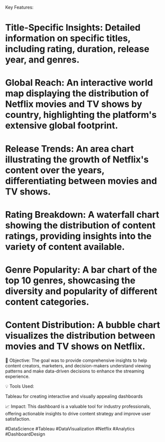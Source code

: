 
Key Features:

# Title-Specific Insights: Detailed information on specific titles, including rating, duration, release year, and genres.

# Global Reach: An interactive world map displaying the distribution of Netflix movies and TV shows by country, highlighting the platform's extensive global footprint.

# Release Trends: An area chart illustrating the growth of Netflix's content over the years, differentiating between movies and TV shows.

# Rating Breakdown: A waterfall chart showing the distribution of content ratings, providing insights into the variety of content available.

# Genre Popularity: A bar chart of the top 10 genres, showcasing the diversity and popularity of different content categories.

# Content Distribution: A bubble chart visualizes the distribution between movies and TV shows on Netflix.

🎯 Objective:
The goal was to provide comprehensive insights to help content creators, marketers, and decision-makers understand viewing patterns and make data-driven decisions to enhance the streaming experience.

💡 Tools Used:

Tableau for creating interactive and visually appealing dashboards

📈 Impact:
This dashboard is a valuable tool for industry professionals, offering actionable insights to drive content strategy and improve user satisfaction.



#DataScience #Tableau #DataVisualization #Netflix #Analytics #DashboardDesign

